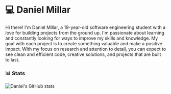 # 💻 Daniel Millar

Hi there! I'm Daniel Millar, a 19-year-old software engineering student with a love for building projects from the ground up. I'm passionate about learning and constantly looking for ways to improve my skills and knowledge. My goal with each project is to create something valuable and make a positive impact. With my focus on research and attention to detail, you can expect to see clean and efficient code, creative solutions, and projects that are built to last.

### 📊 Stats

![Daniel's GitHub stats](https://github-readme-stats.vercel.app/api?username=danielmillar&show_icons=true&theme=dark)